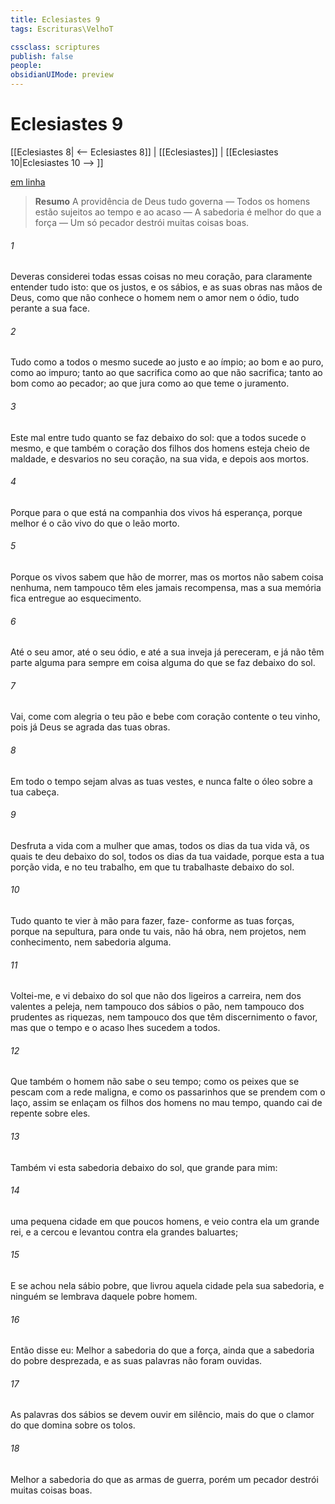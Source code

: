 ```yaml
---
title: Eclesiastes 9
tags: Escrituras\VelhoT

cssclass: scriptures
publish: false
people:
obsidianUIMode: preview
---
```


# Eclesiastes 9
[[Eclesiastes 8| <-- Eclesiastes 8]] | [[Eclesiastes]] | [[Eclesiastes 10|Eclesiastes 10 --> ]]

[em linha](https://churchofjesuschrist.org/study/scriptures/ot/eccl/9?lang=por)

> __Resumo__
A providência de Deus tudo governa — Todos os homens estão sujeitos ao tempo e ao acaso — A sabedoria é melhor do que a força — Um só pecador destrói muitas coisas boas.

###### 1 
Deveras considerei todas essas coisas no meu coração, para claramente entender tudo isto: que os justos, e os sábios, e as suas obras  nas mãos de Deus, como  que não conhece o homem nem o amor nem o ódio,  tudo  perante a sua face.

###### 2 
Tudo  como a todos  o mesmo sucede ao justo e ao ímpio; ao bom e ao puro, como ao impuro; tanto ao que sacrifica como ao que não sacrifica; tanto ao bom como ao pecador; ao que jura como ao que teme o juramento.

###### 3 
Este mal  entre tudo quanto se faz debaixo do sol: que a todos sucede o mesmo, e que também o coração dos filhos dos homens esteja cheio de maldade, e  desvarios no seu coração, na sua vida, e depois  aos mortos.

###### 4 
Porque para o que está na companhia dos vivos há esperança, porque melhor é o cão vivo do que o leão morto.

###### 5 
Porque os vivos sabem que hão de morrer, mas os mortos não sabem coisa nenhuma, nem tampouco têm eles jamais recompensa, mas a sua memória fica entregue ao esquecimento.

###### 6 
Até o seu amor, até o seu ódio, e até a sua inveja já pereceram, e já não têm parte alguma para sempre em coisa alguma do que se faz debaixo do sol.

###### 7 
Vai,  come com alegria o teu pão e bebe com coração contente o teu vinho, pois já Deus se agrada das tuas obras.

###### 8 
Em todo o tempo sejam alvas as tuas vestes, e nunca falte o óleo sobre a tua cabeça.

###### 9 
Desfruta a vida com a mulher que amas, todos os dias da tua vida vã, os quais  te deu debaixo do sol, todos os dias da tua vaidade, porque esta  a tua porção  vida, e no teu trabalho, em que tu trabalhaste debaixo do sol.

###### 10 
Tudo quanto te vier à mão para fazer, faze- conforme as tuas forças, porque na sepultura, para onde tu vais, não há obra, nem projetos, nem conhecimento, nem sabedoria alguma.

###### 11 
Voltei-me, e vi debaixo do sol que não  dos ligeiros a carreira, nem dos valentes a peleja, nem tampouco dos sábios o pão, nem tampouco dos prudentes as riquezas, nem tampouco dos que têm discernimento o favor, mas que o tempo e o acaso lhes sucedem a todos.

###### 12 
Que também o homem não sabe o seu tempo;  como os peixes que se pescam com a rede maligna, e como os passarinhos que se prendem com o laço, assim se enlaçam  os filhos dos homens no mau tempo, quando cai de repente sobre eles.

###### 13 
Também vi esta sabedoria debaixo do sol, que  grande para mim:

###### 14 
 uma pequena cidade em que  poucos homens, e veio contra ela um grande rei, e a cercou e levantou contra ela grandes baluartes;

###### 15 
E se achou nela  sábio pobre, que livrou aquela cidade pela sua sabedoria, e ninguém se lembrava daquele pobre homem.

###### 16 
Então disse eu: Melhor  a sabedoria do que a força, ainda que a sabedoria do pobre  desprezada, e as suas palavras não foram ouvidas.

###### 17 
As palavras dos sábios se devem ouvir em silêncio, mais do que o clamor do que domina sobre os tolos.

###### 18 
Melhor  a sabedoria do que as armas de guerra, porém um  pecador destrói muitas coisas boas.

